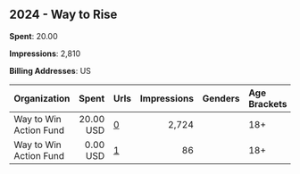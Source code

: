## 2024 - Way to Rise 
**Spent**: 20.00

**Impressions**: 2,810

**Billing Addresses**: US

|Organization|Spent|Urls|Impressions|Genders|Age Brackets|Country Codes|
|:---|---:|:---|---:|:---|:---|:---|
|Way to Win Action Fund|20.00 USD|[0](https://www.snap.com/political-ads/asset/bafb17f022462470ed12a1927f64dd771b9afb709ff081e648a16236d6bb2728?mediaType=mp4)|2,724||18+|united states|
|Way to Win Action Fund|0.00 USD|[1](https://www.snap.com/political-ads/asset/d33f30420dbc1f6e5a3c30e3abce973da75204fab1d45d9024ce7ce7dab18108?mediaType=mp4)|86||18+|united states|
